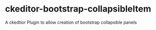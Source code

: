 # ckeditor-bootstrap-collapsibleItem
A ckedtior Plugin to allow creation of bootstrap collapsible panels
